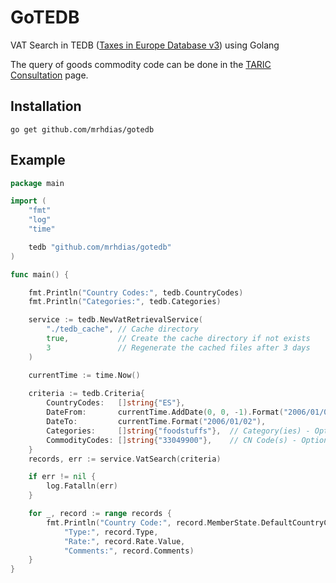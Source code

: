 # GoTEDB
VAT Search in TEDB ([Taxes in Europe Database v3](https://ec.europa.eu/taxation_customs/tedb/vatSearchForm.html)) using Golang

The query of goods commodity code can be done in the [TARIC Consultation](https://ec.europa.eu/taxation_customs/dds2/taric/taric_consultation.jsp) page.

## Installation
```
go get github.com/mrhdias/gotedb
```
## Example
```go
package main

import (
    "fmt"
    "log"
    "time"

    tedb "github.com/mrhdias/gotedb"
)

func main() {

    fmt.Println("Country Codes:", tedb.CountryCodes)
    fmt.Println("Categories:", tedb.Categories)

    service := tedb.NewVatRetrievalService(
        "./tedb_cache", // Cache directory
        true,           // Create the cache directory if not exists
        3               // Regenerate the cached files after 3 days
    )

    currentTime := time.Now()
    
    criteria := tedb.Criteria{
        CountryCodes:   []string{"ES"},
        DateFrom:       currentTime.AddDate(0, 0, -1).Format("2006/01/02"), // Optional - default today date -1 day
        DateTo:         currentTime.Format("2006/01/02"),                   // Optional - default today date
        Categories:     []string{"foodstuffs"},  // Category(ies) - Optional
        CommodityCodes: []string{"33049900"},    // CN Code(s) - Optional
    }
    records, err := service.VatSearch(criteria)

    if err != nil {
        log.Fatalln(err)
    }

    for _, record := range records {
        fmt.Println("Country Code:", record.MemberState.DefaultCountryCode,
            "Type:", record.Type,
            "Rate:", record.Rate.Value,
            "Comments:", record.Comments)
    }
}
```
